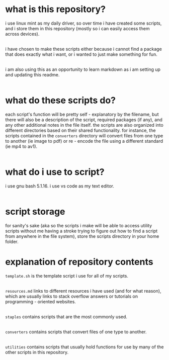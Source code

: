 # what is this repository?

i use linux mint as my daily driver, so over time i have created some scripts, and i store them in this repository (mostly so i can easily access them across devices).<br><br>

i have chosen to make these scripts either because i cannot find a package that does exactly what i want, or i wanted to just make something for fun.<br><br>

i am also using this as an opportunity to learn markdown as i am setting up and updating this readme.<br><br>

# what do these scripts do?

each script's function will be pretty self - explanatory by the filename, but there will also be a description of the script, required packages (if any), and any other additional notes in the file itself. the scripts are also organized into different directories based on their shared functionality. for instance, the scripts contained in the `converters` directory will convert files from one type to another (ie image to pdf) or re - encode the file using a different standard (ie mp4 to av1).<br><br>

# what do i use to script?

i use gnu bash 5.1.16. i use vs code as my text editor.<br><br>

# script storage

for sanity's sake (aka so the scripts i make will be able to access utility scripts without me having a stroke trying to figure out how to find a script from anywhere in the file system), store the scripts directory in your home folder.

# explanation of repository contents

`template.sh` is the template script i use for all of my scripts.<br><br>

`resources.md` links to different resources i have used (and for what reason), which are usually links to stack overflow answers or tutorials on programming - oriented websites.<br><br>

`staples` contains scripts that are the most commonly used.<br><br>

`converters` contains scripts that convert files of one type to another.<br><br>

`utilities` contains scripts that usually hold functions for use by many of the other scripts in this repository.<br><br>